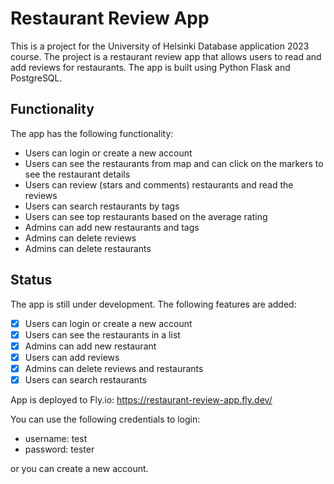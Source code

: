 # Restaurant Review App

This is a project for the University of Helsinki Database application 2023 course. The project is a restaurant review app that allows users to read and add reviews for restaurants. The app is built using Python Flask and PostgreSQL.

## Functionality

The app has the following functionality:
- Users can login or create a new account
- Users can see the restaurants from map and can click on the markers to see the restaurant details
- Users can review (stars and comments) restaurants and read the reviews
- Users can search restaurants by tags
- Users can see top restaurants based on the average rating
- Admins can add new restaurants and tags
- Admins can delete reviews
- Admins can delete restaurants

## Status

The app is still under development. The following features are added:

- [x] Users can login or create a new account
- [x] Users can see the restaurants in a list
- [x] Admins can add new restaurant
- [x] Users can add reviews
- [x] Admins can delete reviews and restaurants
- [x] Users can search restaurants

App is deployed to Fly.io: https://restaurant-review-app.fly.dev/

You can use the following credentials to login:

- username: test
- password: tester

or you can create a new account.
